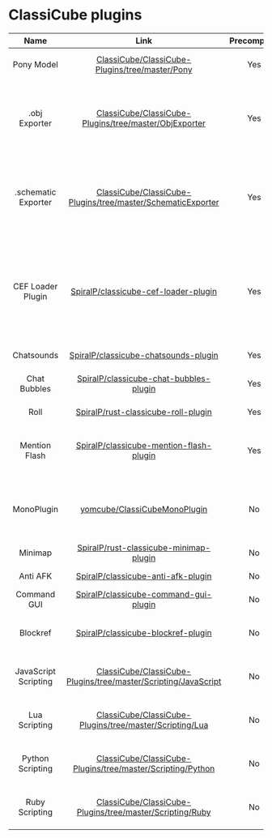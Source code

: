 # ClassiCube plugins
|Name|Link|Precompiled|Description|
|:-:|:-:|:-:|:-:|
|Pony Model|[ClassiCube/ClassiCube-Plugins/tree/master/Pony](https://github.com/ClassiCube/ClassiCube-Plugins/tree/master/Pony)|Yes|Adds a pony model to the game|
|.obj Exporter|[ClassiCube/ClassiCube-Plugins/tree/master/ObjExporter](https://github.com/ClassiCube/ClassiCube-Plugins/tree/master/ObjExporter)|Yes|Lets you export the world to an .obj file, which can be imported into Blender|
|.schematic Exporter|[ClassiCube/ClassiCube-Plugins/tree/master/SchematicExporter](https://github.com/ClassiCube/ClassiCube-Plugins/tree/master/SchematicExporter)|Yes|Lets you export the world to a .schematic file, which can be imported into MCEdit|
|CEF Loader Plugin|[SpiralP/classicube-cef-loader-plugin](https://github.com/SpiralP/classicube-cef-loader-plugin/)|Yes|Loader plugin for [classicube-cef-plugin](https://github.com/SpiralP/classicube-cef-plugin) that downloads dependencies and keeps everything updated!|
|Chatsounds|[SpiralP/classicube-chatsounds-plugin](https://github.com/SpiralP/classicube-chatsounds-plugin)|Yes|A chatsounds plugin|
|Chat Bubbles|[SpiralP/classicube-chat-bubbles-plugin](https://github.com/SpiralP/classicube-chat-bubbles-plugin)|Yes|A chat bubbles plugin|
|Roll|[SpiralP/rust-classicube-roll-plugin](https://github.com/SpiralP/rust-classicube-roll-plugin)|Yes|A plugin that rolls dice|
|Mention Flash|[SpiralP/classicube-mention-flash-plugin](https://github.com/SpiralP/classicube-mention-flash-plugin)|Yes|Flashes your taskbar when someone says your name in chat!|
|MonoPlugin|[yomcube/ClassiCubeMonoPlugin](https://github.com/yomcube/ClassiCubeMonoPlugin)|No|A plugin for ClassiCube that allows for scripting functionality with mono|
|Minimap|[SpiralP/rust-classicube-minimap-plugin](https://github.com/SpiralP/rust-classicube-minimap-plugin)|No|A minimap plugin|
|Anti AFK|[SpiralP/classicube-anti-afk-plugin](https://github.com/SpiralP/classicube-anti-afk-plugin)|No|An anti-AFK plugin|
|Command GUI|[SpiralP/classicube-command-gui-plugin](https://github.com/SpiralP/classicube-command-gui-plugin)|No|A command GUI plugin|
|Blockref|[SpiralP/classicube-blockref-plugin](https://github.com/SpiralP/classicube-blockref-plugin)|No|Replaces currently held block with a variation|
|JavaScript Scripting|[ClassiCube/ClassiCube-Plugins/tree/master/Scripting/JavaScript](https://github.com/ClassiCube/ClassiCube-Plugins/tree/master/Scripting/JavaScript)|No|A plugin that allows scripting in JavaScript.|
|Lua Scripting|[ClassiCube/ClassiCube-Plugins/tree/master/Scripting/Lua](https://github.com/ClassiCube/ClassiCube-Plugins/tree/master/Scripting/Lua)|No|A plugin that allows scripting in Lua|
|Python Scripting|[ClassiCube/ClassiCube-Plugins/tree/master/Scripting/Python](https://github.com/ClassiCube/ClassiCube-Plugins/tree/master/Scripting/Python)|No|A plugin that allows scripting in Python|
|Ruby Scripting|[ClassiCube/ClassiCube-Plugins/tree/master/Scripting/Ruby](https://github.com/ClassiCube/ClassiCube-Plugins/tree/master/Scripting/Ruby)|No|A plugin that allows scripting in Ruby|
